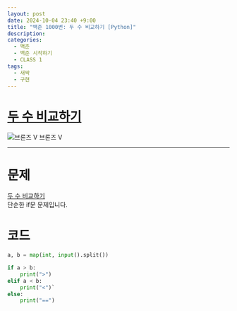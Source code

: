 ```yaml
---
layout: post
date: 2024-10-04 23:40 +9:00
title: "백준 1000번: 두 수 비교하기 [Python]"
description:
categories:
  - 백준
  - 백준 시작하기
  - CLASS 1
tags:
  - 새싹
  - 구현
---
```


# [두 수 비교하기](https://www.acmicpc.net/problem/1330)
<div class="difficulty">
  <img class="solvedac-tier" src="https://d2gd6pc034wcta.cloudfront.net/tier/1.svg" alt="브론즈 V">
  <span class="bronze">브론즈 V</span>
</div>

---

# 문제

[두 수 비교하기](https://www.acmicpc.net/problem/1330)  
단순한 if문 문제입니다.

# 코드

```py
a, b = map(int, input().split())

if a > b:
    print(">")
elif a < b:
    print("<")`
else:
    print("==")
```
